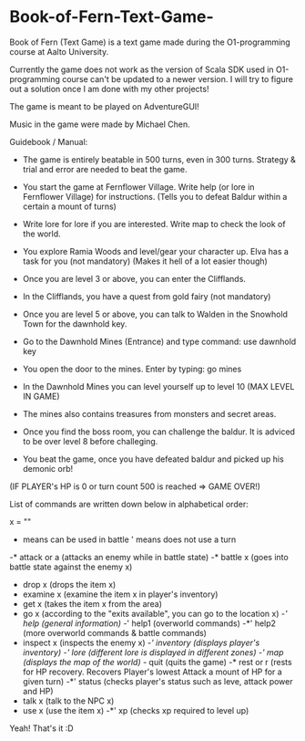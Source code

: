 # Book-of-Fern-Text-Game-
Book of Fern (Text Game) is a text game made during the O1-programming course at Aalto University.

Currently the game does not work as the version of Scala SDK used in O1-programming course can't be updated to a newer version. I will try to figure out a solution once I am done with my other projects!

The game is meant to be played on AdventureGUI!


Music in the game were made by Michael Chen.


Guidebook / Manual:

- The game is entirely beatable in 500 turns, even in 300 turns. Strategy & trial and error are needed to beat the game.

- You start the game at Fernflower Village. Write help (or lore in Fernflower Village) for instructions.
	(Tells you to defeat Baldur within a certain a mount of turns)

- Write lore for lore if you are interested. Write map to check the look of the world.

- You explore Ramia Woods and level/gear your character up. Elva has a task for you (not mandatory) (Makes it hell of a lot easier though)

- Once you are level 3 or above, you can enter the Clifflands.

- In the Clifflands, you have a quest from gold fairy (not mandatory)

- Once you are level 5 or above, you can talk to Walden in the Snowhold Town for the dawnhold key.

- Go to the Dawnhold Mines (Entrance) and type command: use dawnhold key

- You open the door to the mines. Enter by typing: go mines

- In the Dawnhold Mines you can level yourself up to level 10 (MAX LEVEL IN GAME)

- The mines also contains treasures from monsters and secret areas.

- Once you find the boss room, you can challenge the baldur. It is adviced to be over level 8 before challeging.

- You beat the game, once you have defeated baldur and picked up his demonic orb!

(IF PLAYER's HP is 0 or turn count 500 is reached => GAME OVER!)



List of commands are written down below in alphabetical order:

x = ""
* means can be used in battle
' means does not use a turn

-* attack or a (attacks an enemy while in battle state)
-* battle x (goes into battle state against the enemy x)
- drop x (drops the item x)
- examine x (examine the item x in player's inventory)
- get x (takes the item x from the area)
- go x (according to the "exits available", you can go to the location x)
-*' help (general information)
-*' help1 (overworld commands)
-*' help2 (more overworld commands & battle commands)
- inspect x (inspects the enemy x)
-*' inventory (displays player's inventory)
-' lore (different lore is displayed in different zones)
-' map (displays the map of the world)
-* quit (quits the game)
-* rest or r (rests for HP recovery. Recovers Player's lowest Attack a mount of HP for a given turn)
-*' status (checks player's status such as leve, attack power and HP)
- talk x (talk to the NPC x)
- use x (use the item x)
-*' xp (checks xp required to level up)

Yeah! That's it :D
